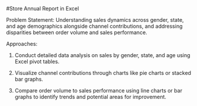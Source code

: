 #Store Annual Report in Excel

Problem Statement:
Understanding sales dynamics across gender, state, and age demographics alongside channel contributions, and addressing disparities between order volume and sales performance.

Approaches:

1. Conduct detailed data analysis on sales by gender, state, and age using Excel pivot tables.
   
2. Visualize channel contributions through charts like pie charts or stacked bar graphs.
   
3. Compare order volume to sales performance using line charts or bar graphs to identify trends and potential areas for improvement.
